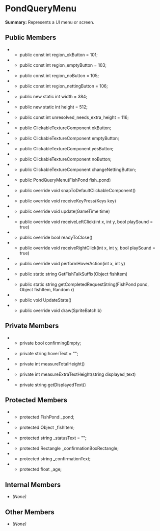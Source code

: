 # PondQueryMenu

**Summary:** Represents a UI menu or screen.

## Public Members
- - public const int region_okButton = 101;
- - public const int region_emptyButton = 103;
- - public const int region_noButton = 105;
- - public const int region_nettingButton = 106;
- - public new static int width = 384;
- - public new static int height = 512;
- - public const int unresolved_needs_extra_height = 116;
- - public ClickableTextureComponent okButton;
- - public ClickableTextureComponent emptyButton;
- - public ClickableTextureComponent yesButton;
- - public ClickableTextureComponent noButton;
- - public ClickableTextureComponent changeNettingButton;
- - public PondQueryMenu(FishPond fish_pond)
- - public override void snapToDefaultClickableComponent()
- - public override void receiveKeyPress(Keys key)
- - public override void update(GameTime time)
- - public override void receiveLeftClick(int x, int y, bool playSound = true)
- - public override bool readyToClose()
- - public override void receiveRightClick(int x, int y, bool playSound = true)
- - public override void performHoverAction(int x, int y)
- - public static string GetFishTalkSuffix(Object fishItem)
- - public static string getCompletedRequestString(FishPond pond, Object fishItem, Random r)
- - public void UpdateState()
- - public override void draw(SpriteBatch b)

## Private Members
- - private bool confirmingEmpty;
- - private string hoverText = "";
- - private int measureTotalHeight()
- - private int measureExtraTextHeight(string displayed_text)
- - private string getDisplayedText()

## Protected Members
- - protected FishPond _pond;
- - protected Object _fishItem;
- - protected string _statusText = "";
- - protected Rectangle _confirmationBoxRectangle;
- - protected string _confirmationText;
- - protected float _age;

## Internal Members
- *(None)*

## Other Members
- *(None)*
